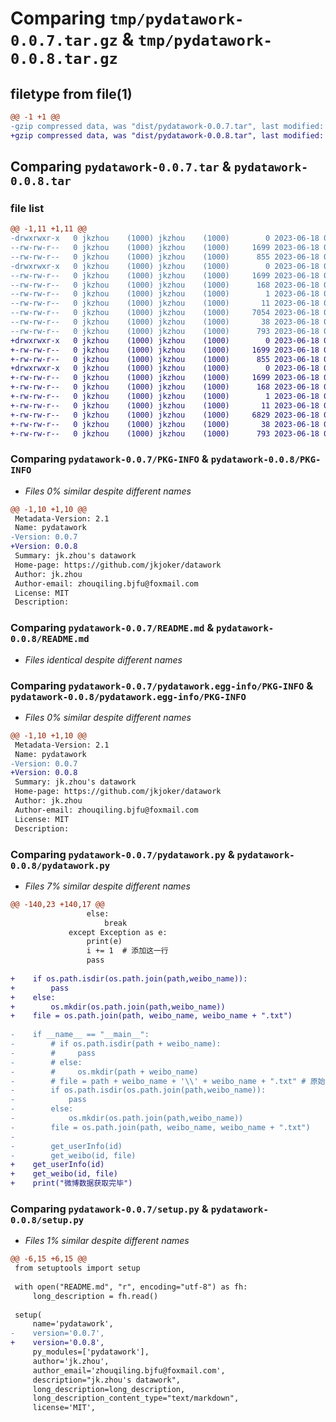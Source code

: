 # Comparing `tmp/pydatawork-0.0.7.tar.gz` & `tmp/pydatawork-0.0.8.tar.gz`

## filetype from file(1)

```diff
@@ -1 +1 @@
-gzip compressed data, was "dist/pydatawork-0.0.7.tar", last modified: Sun Jun 18 09:14:25 2023, max compression
+gzip compressed data, was "dist/pydatawork-0.0.8.tar", last modified: Sun Jun 18 09:37:57 2023, max compression
```

## Comparing `pydatawork-0.0.7.tar` & `pydatawork-0.0.8.tar`

### file list

```diff
@@ -1,11 +1,11 @@
-drwxrwxr-x   0 jkzhou    (1000) jkzhou    (1000)        0 2023-06-18 09:14:25.000000 pydatawork-0.0.7/
--rw-rw-r--   0 jkzhou    (1000) jkzhou    (1000)     1699 2023-06-18 09:14:25.000000 pydatawork-0.0.7/PKG-INFO
--rw-rw-r--   0 jkzhou    (1000) jkzhou    (1000)      855 2023-06-18 09:13:53.000000 pydatawork-0.0.7/README.md
-drwxrwxr-x   0 jkzhou    (1000) jkzhou    (1000)        0 2023-06-18 09:14:25.000000 pydatawork-0.0.7/pydatawork.egg-info/
--rw-rw-r--   0 jkzhou    (1000) jkzhou    (1000)     1699 2023-06-18 09:14:25.000000 pydatawork-0.0.7/pydatawork.egg-info/PKG-INFO
--rw-rw-r--   0 jkzhou    (1000) jkzhou    (1000)      168 2023-06-18 09:14:25.000000 pydatawork-0.0.7/pydatawork.egg-info/SOURCES.txt
--rw-rw-r--   0 jkzhou    (1000) jkzhou    (1000)        1 2023-06-18 09:14:25.000000 pydatawork-0.0.7/pydatawork.egg-info/dependency_links.txt
--rw-rw-r--   0 jkzhou    (1000) jkzhou    (1000)       11 2023-06-18 09:14:25.000000 pydatawork-0.0.7/pydatawork.egg-info/top_level.txt
--rw-rw-r--   0 jkzhou    (1000) jkzhou    (1000)     7054 2023-06-18 09:09:22.000000 pydatawork-0.0.7/pydatawork.py
--rw-rw-r--   0 jkzhou    (1000) jkzhou    (1000)       38 2023-06-18 09:14:25.000000 pydatawork-0.0.7/setup.cfg
--rw-rw-r--   0 jkzhou    (1000) jkzhou    (1000)      793 2023-06-18 09:10:31.000000 pydatawork-0.0.7/setup.py
+drwxrwxr-x   0 jkzhou    (1000) jkzhou    (1000)        0 2023-06-18 09:37:57.000000 pydatawork-0.0.8/
+-rw-rw-r--   0 jkzhou    (1000) jkzhou    (1000)     1699 2023-06-18 09:37:57.000000 pydatawork-0.0.8/PKG-INFO
+-rw-rw-r--   0 jkzhou    (1000) jkzhou    (1000)      855 2023-06-18 09:13:53.000000 pydatawork-0.0.8/README.md
+drwxrwxr-x   0 jkzhou    (1000) jkzhou    (1000)        0 2023-06-18 09:37:57.000000 pydatawork-0.0.8/pydatawork.egg-info/
+-rw-rw-r--   0 jkzhou    (1000) jkzhou    (1000)     1699 2023-06-18 09:37:57.000000 pydatawork-0.0.8/pydatawork.egg-info/PKG-INFO
+-rw-rw-r--   0 jkzhou    (1000) jkzhou    (1000)      168 2023-06-18 09:37:57.000000 pydatawork-0.0.8/pydatawork.egg-info/SOURCES.txt
+-rw-rw-r--   0 jkzhou    (1000) jkzhou    (1000)        1 2023-06-18 09:37:57.000000 pydatawork-0.0.8/pydatawork.egg-info/dependency_links.txt
+-rw-rw-r--   0 jkzhou    (1000) jkzhou    (1000)       11 2023-06-18 09:37:57.000000 pydatawork-0.0.8/pydatawork.egg-info/top_level.txt
+-rw-rw-r--   0 jkzhou    (1000) jkzhou    (1000)     6829 2023-06-18 09:36:38.000000 pydatawork-0.0.8/pydatawork.py
+-rw-rw-r--   0 jkzhou    (1000) jkzhou    (1000)       38 2023-06-18 09:37:57.000000 pydatawork-0.0.8/setup.cfg
+-rw-rw-r--   0 jkzhou    (1000) jkzhou    (1000)      793 2023-06-18 09:37:40.000000 pydatawork-0.0.8/setup.py
```

### Comparing `pydatawork-0.0.7/PKG-INFO` & `pydatawork-0.0.8/PKG-INFO`

 * *Files 0% similar despite different names*

```diff
@@ -1,10 +1,10 @@
 Metadata-Version: 2.1
 Name: pydatawork
-Version: 0.0.7
+Version: 0.0.8
 Summary: jk.zhou's datawork
 Home-page: https://github.com/jkjoker/datawork
 Author: jk.zhou
 Author-email: zhouqiling.bjfu@foxmail.com
 License: MIT
 Description:
```

### Comparing `pydatawork-0.0.7/README.md` & `pydatawork-0.0.8/README.md`

 * *Files identical despite different names*

### Comparing `pydatawork-0.0.7/pydatawork.egg-info/PKG-INFO` & `pydatawork-0.0.8/pydatawork.egg-info/PKG-INFO`

 * *Files 0% similar despite different names*

```diff
@@ -1,10 +1,10 @@
 Metadata-Version: 2.1
 Name: pydatawork
-Version: 0.0.7
+Version: 0.0.8
 Summary: jk.zhou's datawork
 Home-page: https://github.com/jkjoker/datawork
 Author: jk.zhou
 Author-email: zhouqiling.bjfu@foxmail.com
 License: MIT
 Description:
```

### Comparing `pydatawork-0.0.7/pydatawork.py` & `pydatawork-0.0.8/pydatawork.py`

 * *Files 7% similar despite different names*

```diff
@@ -140,23 +140,17 @@
                 else:
                     break
             except Exception as e:
                 print(e)
                 i += 1  # 添加这一行
                 pass
 
+    if os.path.isdir(os.path.join(path,weibo_name)):
+        pass
+    else:
+        os.mkdir(os.path.join(path,weibo_name))
+    file = os.path.join(path, weibo_name, weibo_name + ".txt")
 
-    if __name__ == "__main__":
-        # if os.path.isdir(path + weibo_name):
-        #     pass
-        # else:
-        #     os.mkdir(path + weibo_name)
-        # file = path + weibo_name + '\\' + weibo_name + ".txt" # 原始代码
-        if os.path.isdir(os.path.join(path,weibo_name)):
-            pass
-        else:
-            os.mkdir(os.path.join(path,weibo_name))
-        file = os.path.join(path, weibo_name, weibo_name + ".txt")
-
-        get_userInfo(id)
-        get_weibo(id, file)
+    get_userInfo(id)
+    get_weibo(id, file)
+    print("微博数据获取完毕")
```

### Comparing `pydatawork-0.0.7/setup.py` & `pydatawork-0.0.8/setup.py`

 * *Files 1% similar despite different names*

```diff
@@ -6,15 +6,15 @@
 from setuptools import setup
 
 with open("README.md", "r", encoding="utf-8") as fh:
     long_description = fh.read()
 
 setup(
     name='pydatawork',
-    version='0.0.7',
+    version='0.0.8',
     py_modules=['pydatawork'],
     author='jk.zhou',
     author_email='zhouqiling.bjfu@foxmail.com',
     description="jk.zhou's datawork",
     long_description=long_description,
     long_description_content_type="text/markdown",
     license='MIT',
```

